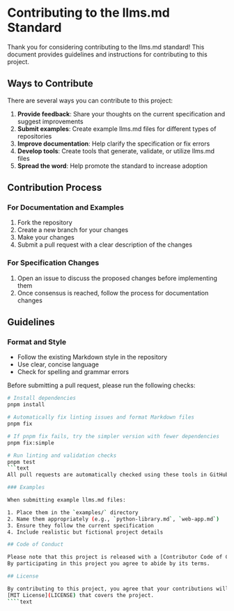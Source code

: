 # Contributing to the llms.md Standard

Thank you for considering contributing to the llms.md standard! This document provides guidelines
and instructions for contributing to this project.

## Ways to Contribute

There are several ways you can contribute to this project:

1. **Provide feedback**: Share your thoughts on the current specification and suggest improvements
2. **Submit examples**: Create example llms.md files for different types of repositories
3. **Improve documentation**: Help clarify the specification or fix errors
4. **Develop tools**: Create tools that generate, validate, or utilize llms.md files
5. **Spread the word**: Help promote the standard to increase adoption

## Contribution Process

### For Documentation and Examples

1. Fork the repository
2. Create a new branch for your changes
3. Make your changes
4. Submit a pull request with a clear description of the changes

### For Specification Changes

1. Open an issue to discuss the proposed changes before implementing them
2. Once consensus is reached, follow the process for documentation changes

## Guidelines

### Format and Style

- Follow the existing Markdown style in the repository
- Use clear, concise language
- Check for spelling and grammar errors

Before submitting a pull request, please run the following checks:

`````bash
# Install dependencies
pnpm install

# Automatically fix linting issues and format Markdown files
pnpm fix

# If pnpm fix fails, try the simpler version with fewer dependencies
pnpm fix:simple

# Run linting and validation checks
pnpm test
```text
All pull requests are automatically checked using these tools in GitHub Actions.

### Examples

When submitting example llms.md files:

1. Place them in the `examples/` directory
2. Name them appropriately (e.g., `python-library.md`, `web-app.md`)
3. Ensure they follow the current specification
4. Include realistic but fictional project details

## Code of Conduct

Please note that this project is released with a [Contributor Code of Conduct](CODE_OF_CONDUCT.md).
By participating in this project you agree to abide by its terms.

## License

By contributing to this project, you agree that your contributions will be licensed under the same
[MIT License](LICENSE) that covers the project.
````text
`````
